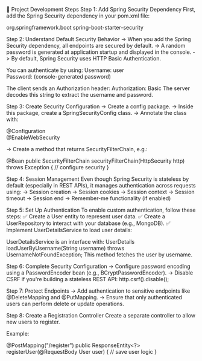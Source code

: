 📘 Project Development Steps
Step 1: Add Spring Security Dependency
First, add the Spring Security dependency in your pom.xml file:

<dependency>
    <groupId>org.springframework.boot</groupId>
    <artifactId>spring-boot-starter-security</artifactId>
</dependency>


Step 2: Understand Default Security Behavior
-> When you add the Spring Security dependency, all endpoints are secured by default.
-> A random password is generated at application startup and displayed in the console.
-> By default, Spring Security uses HTTP Basic Authentication.

You can authenticate by using:
Username: user  
Password: (console-generated password)

The client sends an Authorization header:
Authorization: Basic <encodedString>
The server decodes this string to extract the username and password.

Step 3: Create Security Configuration
-> Create a config package.
-> Inside this package, create a SpringSecurityConfig class.
-> Annotate the class with:

@Configuration  
@EnableWebSecurity

-> Create a method that returns SecurityFilterChain, e.g.:

@Bean
public SecurityFilterChain securityFilterChain(HttpSecurity http) throws Exception { 
    // configure security
}

Step 4: Session Management
Even though Spring Security is stateless by default (especially in REST APIs), it manages authentication across requests using:
-> Session creation
-> Session cookies
-> Session context
-> Session timeout
-> Session end
-> Remember-me functionality (if enabled)

Step 5: Set Up Authentication
To enable custom authentication, follow these steps:
✅ Create a User entity to represent user data.
✅ Create a UserRepository to interact with your database (e.g., MongoDB).
✅ Implement UserDetailsService to load user details:

UserDetailsService is an interface with:
UserDetails loadUserByUsername(String username) throws UsernameNotFoundException;
This method fetches the user by username.

Step 6: Complete Security Configuration
-> Configure password encoding using a PasswordEncoder bean (e.g., BCryptPasswordEncoder).
-> Disable CSRF if you're building a stateless REST API:
http.csrf().disable();


Step 7: Protect Endpoints
-> Add authentication to sensitive endpoints like @DeleteMapping and @PutMapping.
-> Ensure that only authenticated users can perform delete or update operations.

Step 8: Create a Registration Controller
Create a separate controller to allow new users to register.

Example:

@PostMapping("/register")
public ResponseEntity<?> registerUser(@RequestBody User user) {
    // save user logic
}

